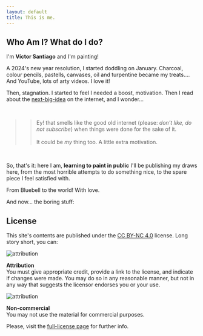 ```yaml
---
layout: default
title: This is me.
---
```


## Who Am I? What do I do?

I'm __Víctor Santiago__ and I'm painting!

A 2024's new year resolution, I started doddling on January. Charcoal, colour pencils, pastells, canvases, oil and turpentine became my treats.... And YouTube, lots of arty videos. I love it!

Then, stagnation. I started to feel I needed a boost, motivation. Then I read about the [next-big-idea](https://www.swyx.io/learn-in-public) on the internet, and I wonder...

<br>

>> Ey! that smells like the good old internet (please: _don't like, do not subscribe_) when things were done for the sake of it. <br> <br> It could be _my_ thing too. A little extra motivation.

<br>

So, that's it: here I am, __learning to paint in public__ I'll be publishing my draws here, from the most 
horrible attempts to do something nice, to the spare piece I feel satisfied with. 

From Bluebell to the world! With love.

And now... the boring stuff:

## License

This site's contents are published under the [CC BY-NC 4.0](https://creativecommons.org/licenses/by-nc/4.0/deed.en) license. Long story short, you can:

<div class="flex rounded-md bg-gray-200 p-3 items-center text-tight my-8">
    <img class="h-10 w-10 mx-6" src="/assets/img/cc-nc.png" alt="attribution">
    <p class="flex-1 text-black text-left px-3">
    <strong>Attribution</strong>
    <br>
    You must give appropriate credit, provide a link to the license, and indicate if changes were made. You may do so in any reasonable manner, but not in any way that suggests the licensor endorses you or your use.
    </p>
</div>

<div class="flex rounded-md bg-gray-200 p-3 items-center text-tight my-8">
    <img class="h-10 w-10 mx-6" src="/assets/img/cc-by.png" alt="attribution">
    <p class="flex-1 text-black text-left px-3">
    <strong>Non-commercial</strong>
    <br>
    You may not use the material for commercial purposes. 
    </p>
</div>

Please, visit the [full-license page](https://creativecommons.org/licenses/by-nc/4.0/deed.en) for further info.
